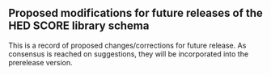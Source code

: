 ## Proposed modifications for future releases of the HED SCORE library schema

This is a record of proposed changes/corrections for future release.
As consensus is reached on suggestions, they will be incorporated into the prerelease version. 
